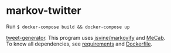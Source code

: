 # markov-twitter

Run `$ docker-compose build && docker-compose up`

[tweet-generator](https://github.com/cordx56/tweet-generator).
This program uses [jsvine/markovify](https://github.com/jsvine/markovify) and [MeCab](https://taku910.github.io/mecab/).  
To know all dependencies, see [requirements](src/requirements.txt) and [Dockerfile](Dockerfile).
